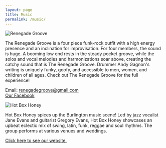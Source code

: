 ```yaml
---
layout: page
title: Music
permalink: /music/
---
```

<div class="col-sm-6">
<img src="{{ site.url }}/images/Renegadegroove.png" alt="Renegade Groove">
<p>The Renegade Groove is a four piece funk-rock outfit with a high energy presence and an inclination for improvisation. For four members, the sound is huge. A booming low end rests in the steady pocket groove, while the solos and vocal melodies and harmonizations soar above, creating the catchy sound that is The Renegade Groove. Drummer Andy Gagnon's writing is uniquely funky, goofy, and accessible to men, women, and children of all ages. Check out The Renegade Groove for the full experience!</p>

<p>Email: <a href="mailto:renegadegroove@gmail.com">renegadegroove@gmail.com</a><br>
<a href="https://www.facebook.com/getdownwithTRG/">Our Facebook</a></p>
</div>

<div class="col-sm-6">
<img src="{{ site.url }}/images/hot.png" alt="Hot Box Honey">
<p>Hot Box Honey spices up the Burlington music scene! Led by jazz vocalist Jane Evans and guitarist Gregory Evans, Hot Box Honey showcases an upbeat eclectic mix of swing, latin, funk, reggae and soul rhythms. The group performs at various venues and weddings. </p>
<a href="http://hotboxhoney.com/index.php">Click here to see our website.</a>
</div>
